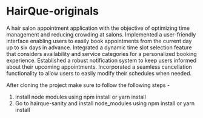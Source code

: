 # HairQue-originals

A hair salon appointment application with the objective of optimizing time management and reducing crowding at salons.
Implemented a user-friendly interface enabling users to easily book appointments from the current day up to six days in advance.
Integrated a dynamic time slot selection feature that considers availability and service categories for a personalized booking experience.
Established a robust notification system to keep users informed about their upcoming appointments.
Incorporated a seamless cancellation functionality to allow users to easily modify their schedules when needed.

After cloning the project make sure to follow the following steps -
1. install node modules using npm install or yarn install
2. Go to hairque-sanity and install node_modules using npm install or yarn install
